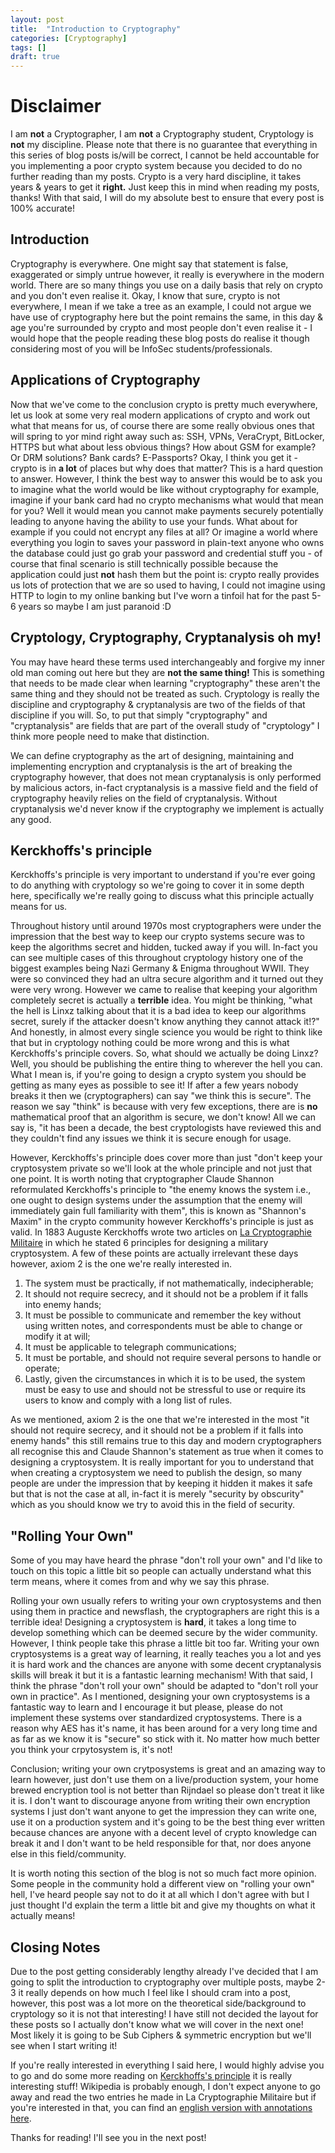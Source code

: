 ```yaml
---
layout: post
title:  "Introduction to Cryptography"
categories: [Cryptography]
tags: []
draft: true
---
```


# Disclaimer

I am **not** a Cryptographer, I am **not** a Cryptography student, Cryptology is **not** my discipline. Please note that there is no guarantee that everything in this series of blog posts is/will be correct, I cannot be held accountable for you implementing a poor crypto system because you decided to do no further reading than my posts. Crypto is a very hard discipline, it takes years & years to get it **right.** Just keep this in mind when reading my posts, thanks! With that said, I will do my absolute best to ensure that every post is 100% accurate!

## Introduction

Cryptography is everywhere. One might say that statement is false, exaggerated or simply untrue however, it really is everywhere in the modern world. There are so many things you use on a daily basis that rely on crypto and you don't even realise it. Okay, I know that sure, crypto is not everywhere, I mean if we take a tree as an example, I could not argue we have use of cryptography here but the point remains the same, in this day & age you're surrounded by crypto and most people don't even realise it - I would hope that the people reading these blog posts do realise it though considering most of you will be InfoSec students/professionals.

## Applications of Cryptography

Now that we've come to the conclusion crypto is pretty much everywhere, let us look at some very real modern applications of crypto and work out what that means for us, of course there are some really obvious ones that will spring to yor mind right away such as: SSH, VPNs, VeraCrypt, BitLocker, HTTPS but what about less obvious things? How about GSM for example? Or DRM solutions? Bank cards? E-Passports? Okay, I think you get it - crypto is in **a lot** of places but why does that matter? This is a hard question to answer. However, I think the best way to answer this would be to ask you to imagine what the world would be like without cryptography for example, imagine if your bank card had no crypto mechanisms what would that mean for you? Well it would mean you cannot make payments securely potentially leading to anyone having the ability to use your funds. What about for example if you could not encrypt any files at all? Or imagine a world where everything you login to saves your password in plain-text anyone who owns the database could just go grab your password and credential stuff you - of course that final scenario is still technically possible because the application could just **not** hash them but the point is: crypto really provides us lots of protection that we are so used to having, I could not imagine using HTTP to login to my online banking but I've worn a tinfoil hat for the past 5-6 years so maybe I am just paranoid :D

## Cryptology, Cryptography, Cryptanalysis oh my!

You may have heard these terms used interchangeably and forgive my inner old man coming out here but they are **not the same thing!** This is something that needs to be made clear when learning "cryptography" these aren't the same thing and they should not be treated as such. Cryptology is really the discipline and cryptography & cryptanalysis are two of the fields of that discipline if you will. So, to put that simply "cryptography" and "cryptanalysis" are fields that are part of the overall study of "cryptology" I think more people need to make that distinction.

We can define cryptography as the art of designing, maintaining and implementing encryption and cryptanalysis is the art of breaking the cryptography however, that does not mean cryptanalysis is only performed by malicious actors, in-fact cryptanalysis is a massive field and the field of cryptography heavily relies on the field of cryptanalysis. Without cryptanalysis we'd never know if the cryptography we implement is actually any good.

## Kerckhoffs's principle

Kerckhoffs's principle is very important to understand if you're ever going to do anything with cryptology so we're going to cover it in some depth here, specifically we're really going to discuss what this principle actually means for us.

Throughout history until around 1970s most cryptographers were under the impression that the best way to keep our crypto systems secure was to keep the algorithms secret and hidden, tucked away if you will. In-fact you can see multiple cases of this throughout cryptology history one of the biggest examples being Nazi Germany & Enigma throughout WWII. They were so convinced they had an ultra secure algorithm and it turned out they were very wrong. However we came to realise that keeping your algorithm completely secret is actually a **terrible** idea. You might be thinking, "what the hell is Linxz talking about that it is a bad idea to keep our algorithms secret, surely if the attacker doesn't know anything they cannot attack it!?" And honestly, in almost every single science you would be right to think like that but in cryptology nothing could be more wrong and this is what Kerckhoffs's principle covers. So, what should we actually be doing Linxz? Well, you should be publishing the entire thing to wherever the hell you can. What I mean is, if you're going to design a crypto system you should be getting as many eyes as possible to see it! If after a few years nobody breaks it then we (cryptographers) can say "we think this is secure". The reason we say "think" is because with very few exceptions, there are is **no** mathematical proof that an algorithm is secure, we don't know! All we can say is, "it has been a decade, the best cryptologists have reviewed this and they couldn't find any issues we think it is secure enough for usage.

However, Kerckhoffs's principle does cover more than just "don't keep your cryptosystem private so we'll look at the whole principle and not just that one point. It is worth noting that cryptographer Claude Shannon reformulated Kerckhoffs's principle to "the enemy knows the system i.e., one ought to design systems under the assumption that the enemy will immediately gain full familiarity with them", this is known as "Shannon's Maxim" in the crypto community however Kerckhoffs's principle is just as valid. In 1883 Auguste Kerckhoffs wrote two articles on [La Cryptographie Militaire](https://www.petitcolas.net/kerckhoffs/index.html) in which he stated 6 principles for designing a military cryptosystem. A few of these points are actually irrelevant these days however, axiom 2 is the one we're really interested in.

1. The system must be practically, if not mathematically, indecipherable;
2. It should not require secrecy, and it should not be a problem if it falls into enemy hands;
3. It must be possible to communicate and remember the key without using written notes, and correspondents must be able to change or modify it at will;
4. It must be applicable to telegraph communications;
5. It must be portable, and should not require several persons to handle or operate;
6. Lastly, given the circumstances in which it is to be used, the system must be easy to use and should not be stressful to use or require its users to know and comply with a long list of rules.

As we mentioned, axiom 2 is the one that we're interested in the most "it should not require secrecy, and it should not be a problem if it falls into enemy hands" this still remains true to this day and modern cryptographers all recognise this and Claude Shannon's statement as true when it comes to designing a cryptosystem. It is really important for you to understand that when creating a cryptosystem we need to publish the design, so many people are under the impression that by keeping it hidden it makes it safe but that is not the case at all, in-fact it is merely "security by obscurity" which as you should know we try to avoid this in the field of security.

## "Rolling Your Own"

Some of you may have heard the phrase "don't roll your own" and I'd like to touch on this topic a little bit so people can actually understand what this term means, where it comes from and why we say this phrase.

Rolling your own usually refers to writing your own cryptosystems and then using them in practice and newsflash, the cryptographers are right this is a terrible idea! Designing a cryptosystem is **hard**, it takes a long time to develop something which can be deemed secure by the wider community. However, I think people take this phrase a little bit too far. Writing your own cryptosystems is a great way of learning, it really teaches you a lot and yes it is hard work and the chances are anyone with some decent cryptanalysis skills will break it but it is a fantastic learning mechanism! With that said, I think the phrase "don't roll your own" should be adapted to "don't roll your own in practice". As I mentioned, designing your own cryptosystems is a fantastic way to learn and I encourage it but please, please do not implement these systems over standardized cryptosystems. There is a reason why AES has it's name, it has been around for a very long time and as far as we know it is "secure" so stick with it. No matter how much better you think your crpytosystem is, it's not!

Conclusion; writing your own crytposystems is great and an amazing way to learn however, just don't use them on a live/production system, your home brewed encryption tool is not better than Rijndael so please don't treat it like it is. I don't want to discourage anyone from writing their own encryption systems I just don't want anyone to get the impression they can write one, use it on a production system and it's going to be the best thing ever written because chances are anyone with a decent level of crypto knowledge can break it and I don't want to be held responsible for that, nor does anyone else in this field/community.

It is worth noting this section of the blog is not so much fact more opinion. Some people in the community hold a different view on "rolling your own" hell, I've heard people say not to do it at all which I don't agree with but I just thought I'd explain the term a little bit and give my thoughts on what it actually means!

## Closing Notes

Due to the post getting considerably lengthy already I've decided that I am going to split the introduction to cryptography over multiple posts, maybe 2-3 it really depends on how much I feel like I should cram into a post, however, this post was a lot more on the theoretical side/background to cryptology so it is not that interesting! I have still not decided the layout for these posts so I actually don't know what we will cover in the next one! Most likely it is going to be Sub Ciphers & symmetric encryption but we'll see when I start writing it!

If you're really interested in everything I said here, I would highly advise you to go and do some more reading on [Kerckhoffs's principle](https://en.wikipedia.org/wiki/Kerckhoffs%27s_principle) it is really interesting stuff! Wikipedia is probably enough, I don't expect anyone to go away and read the two entries he made in La Cryptographie Militaire but if you're interested in that, you can find an [english version with annotations here](http://www.contravex.com/2015/03/04/kerckhoffs-history-and-principles-of-military-cryptography-translated-and-adnotated/).

Thanks for reading! I'll see you in the next post!